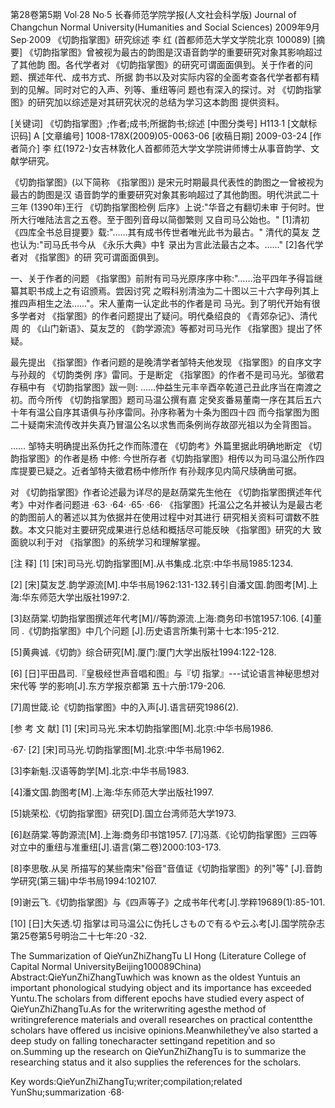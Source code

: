 第28卷第5期 Vol∙28 No∙5 长春师范学院学报(人文社会科学版)
Journal of Changchun Normal University(Humanities and Social Sciences)
2009年9月 Sep∙2009
《切韵指掌图》研究综述 李 红
(首都师范大学文学院北京 100089)
[摘 要] 《切韵指掌图》曾被视为最古的韵图是汉语音韵学的重要研究对象其影响超过了其他韵 图。各代学者对 《切韵指掌图》的研究可谓面面俱到。关于作者的问题、撰述年代、成书方式、所据 韵书以及对实际内容的全面考查各代学者都有精到的见解。同时对它的入声、列等、重纽等问 题也有深入的探讨。对 《切韵指掌图》的研究加以综述是对其研究状况的总结为学习这本韵图 提供资料。

[关键词] 《切韵指掌图》;作者;成书;所据韵书;综述
[中图分类号] H113∙1 [文献标识码] A [文章编号] 1008-178X(2009)05-0063-06
[收稿日期] 2009-03-24
[作者简介] 李 红(1972-)女吉林敦化人首都师范大学文学院讲师博士从事音韵学、文献学研究。

《切韵指掌图》(以下简称 《指掌图》) 是宋元时期最具代表性的韵图之一曾被视为最古的韵图是汉 语音韵学的重要研究对象其影响超过了其他韵图。明代洪武二十三年 (1390年)王行 《切韵指掌图检例 后序》上说:"华音之有翻切未审 于何时。世所大行唯陆法言之五卷。至于图列音母以简御繁则 又自司马公始也。"
[1]清初 《四库全书总目提要》载:"……其有成书传世者唯光此书为最古。" 清代的莫友 芝也认为:"司马氏书今从 《永乐大典》中钅录出为言此法最古之本。……"
[2]各代学者对 《指掌图》的研 究可谓面面俱到。

一、关于作者的问题
《指掌图》前附有司马光原序序中称:"……治平四年予得旨继纂其职书成上之有诏颁焉。尝因讨究 之暇科别清浊为二十图以三十六字母列其上推四声相生之法……"。宋人董南一认定此书的作者是司 马光。到了明代开始有很多学者对 《指掌图》的作者问题提出了疑问。明代桑绍良的 《青郊杂记》、清代周 的 《山门新语》、莫友芝的 《韵学源流》等都对司马光作 《指掌图》提出了怀疑。

最先提出 《指掌图》作者问题的是晚清学者邹特夫他发现 《指掌图》的自序文字与孙觌的 《切韵类例 序》雷同。于是断定 《指掌图》的作者不是司马光。邹徵君存稿中有 《切韵指掌图》跋一则:
……仲益生元丰辛酉卒乾道己丑此序当在南渡之初。而今所传 《切韵指掌图》题司马温公撰有嘉 定癸亥番易董南一序在其后五六十年有温公自序其语俱与孙序雷同。孙序称著为十条为图四十四 而今指掌图为图二十疑南宋流传改并失真乃冒温公名以求售而条例尚存故邵光祖以为全背图旨。

……
邹特夫明确提出系伪托之作而陈澧在 《切韵考》外篇里据此明确地断定 《切韵指掌图》的作者是杨 中修:
今世所存者《切韵指掌图》相传以为司马温公所作四库提要已疑之。近者邹特夫徵君杨中修所作 有孙觌序见内简尺牍确凿可据。

对 《切韵指掌图》作者论述最为详尽的是赵荫棠先生他在 《切韵指掌图撰述年代考》中对作者问题进
·63·
·64·
·65·
·66·
《指掌图》托温公之名并被认为是最古老的韵图前人的著述以其为依据并在使用过程中对其进行 研究相关资料可谓数不胜数。本文只能对主要研究成果进行总结和概括尽可能反映 《指掌图》研究的大 致面貌以利于对 《指掌图》的系统学习和理解掌握。

[注 释]
[1] [宋]司马光.切韵指掌图[M].从书集成.北京:中华书局1985:1234.

[2] [宋]莫友芝.韵学源流[M].中华书局1962:131-132.转引自潘文国.韵图考[M].上海:华东师范大学出版社1997:2.

[3]赵荫棠.切韵指掌图撰述年代考[M]//等韵源流.上海:商务印书馆1957:106. [4]董同 .《切韵指掌图》中几个问题 [J].历史语言所集刊第十七本:195-212.

[5]黄典诚.《切韵》综合研究[M].厦门:厦门大学出版社1994:122-128.

[6] [日]平田昌司.『皇极经世声音唱和图』与『切 指掌』---试论语言神秘思想对宋代等 学的影响[J].东方学报京都第 五十六册:179-206.

[7]周世箴.论《切韵指掌图》中的入声[J].语言研究1986(2).

[参 考 文 献]
[1] [宋]司马光.宋本切韵指掌图[M].北京:中华书局1986.

·67·
[2] [宋]司马光.切韵指掌图[M].北京:中华书局1962.

[3]李新魁.汉语等韵学[M].北京:中华书局1983.

[4]潘文国.韵图考[M].上海:华东师范大学出版社1997.

[5]姚荣松.《切韵指掌图》研究[D].国立台湾师范大学1973.

[6]赵荫棠.等韵源流[M].上海:商务印书馆1957. [7]冯蒸.《论切韵指掌图》三四等对立中的重纽与准重纽[J].语言(第二卷)2000:103-173.

[8]李思敬.从吴 所描写的某些南宋"俗音"音值证《切韵指掌图》的列"等" [J].音韵学研究(第三辑)中华书局1994:102107.

[9]谢云飞.《切韵指掌图》与《四声等子》之成书年代考[J].学粹19689(1):85-101.

[10] [日]大矢透.切 指掌は司马温公に伪托しさもので有るや云ふ考[J].国学院杂志第25卷第5号明治二十七年:20
-32.

The Summarization of QieYunZhiZhangTu LI Hong
(Literature College of Capital Normal UniversityBeijing100089China)
Abstract:QieYunZhiZhangTuwhich was known as the oldest Yuntuis an important phonological studying object and its importance has exceeded Yuntu.The scholars from different epochs have studied every aspect of QieYunZhiZhangTu.As for the writerwriting agesthe method of writingreference materials and overall researches on practical contentthe scholars have offered us incisive opinions.Meanwhiletheyʾve also started a deep study on falling tonecharacter settingand repetition and so on.Summing up the research on QieYunZhiZhangTu is to summarize the researching status and it also supplies the references for the scholars.

Key words:QieYunZhiZhangTu;writer;compilation;related YunShu;summarization
·68·